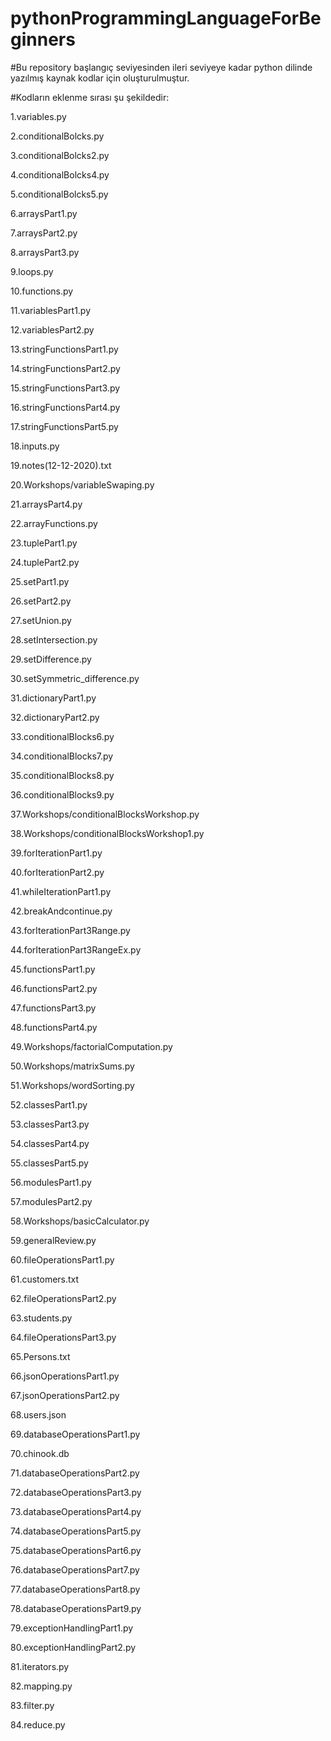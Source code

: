 # pythonProgrammingLanguageForBeginners
#Bu repository başlangıç seviyesinden ileri seviyeye kadar python dilinde yazılmış kaynak kodlar için oluşturulmuştur.

#Kodların eklenme sırası şu şekildedir:

1.variables.py

2.conditionalBolcks.py

3.conditionalBolcks2.py

4.conditionalBolcks4.py

5.conditionalBolcks5.py

6.arraysPart1.py

7.arraysPart2.py

8.arraysPart3.py

9.loops.py

10.functions.py

11.variablesPart1.py

12.variablesPart2.py

13.stringFunctionsPart1.py

14.stringFunctionsPart2.py

15.stringFunctionsPart3.py

16.stringFunctionsPart4.py

17.stringFunctionsPart5.py

18.inputs.py  

19.notes(12-12-2020).txt

20.Workshops/variableSwaping.py

21.arraysPart4.py

22.arrayFunctions.py

23.tuplePart1.py

24.tuplePart2.py

25.setPart1.py

26.setPart2.py

27.setUnion.py

28.setIntersection.py

29.setDifference.py

30.setSymmetric_difference.py

31.dictionaryPart1.py

32.dictionaryPart2.py

33.conditionalBlocks6.py

34.conditionalBlocks7.py

35.conditionalBlocks8.py

36.conditionalBlocks9.py

37.Workshops/conditionalBlocksWorkshop.py

38.Workshops/conditionalBlocksWorkshop1.py

39.forIterationPart1.py

40.forIterationPart2.py

41.whileIterationPart1.py

42.breakAndcontinue.py

43.forIterationPart3Range.py

44.forIterationPart3RangeEx.py

45.functionsPart1.py

46.functionsPart2.py

47.functionsPart3.py

48.functionsPart4.py

49.Workshops/factorialComputation.py

50.Workshops/matrixSums.py

51.Workshops/wordSorting.py

52.classesPart1.py

53.classesPart3.py

54.classesPart4.py

55.classesPart5.py

56.modulesPart1.py

57.modulesPart2.py

58.Workshops/basicCalculator.py

59.generalReview.py

60.fileOperationsPart1.py

61.customers.txt

62.fileOperationsPart2.py

63.students.py

64.fileOperationsPart3.py

65.Persons.txt

66.jsonOperationsPart1.py

67.jsonOperationsPart2.py

68.users.json

69.databaseOperationsPart1.py

70.chinook.db

71.databaseOperationsPart2.py

72.databaseOperationsPart3.py

73.databaseOperationsPart4.py

74.databaseOperationsPart5.py

75.databaseOperationsPart6.py

76.databaseOperationsPart7.py

77.databaseOperationsPart8.py

78.databaseOperationsPart9.py

79.exceptionHandlingPart1.py

80.exceptionHandlingPart2.py

81.iterators.py

82.mapping.py

83.filter.py

84.reduce.py
